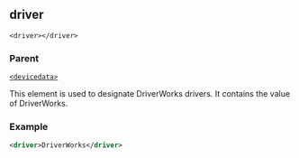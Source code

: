 
## driver

`<driver></driver>`


### Parent

[`<devicedata>`][1]


This element is used to designate DriverWorks drivers. It contains the value of DriverWorks.


### Example

```xml
<driver>DriverWorks</driver>
```





[1]:	https://control4.github.io/docs-driverworks-xml/#devicedata